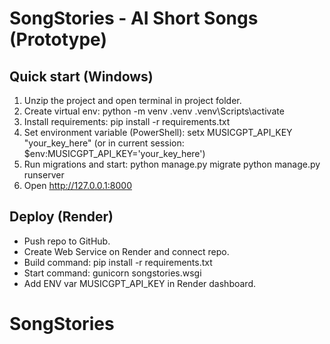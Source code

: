 # SongStories - AI Short Songs (Prototype)

## Quick start (Windows)
1. Unzip the project and open terminal in project folder.
2. Create virtual env:
   python -m venv .venv
   .venv\Scripts\activate
3. Install requirements:
   pip install -r requirements.txt
4. Set environment variable (PowerShell):
   setx MUSICGPT_API_KEY "your_key_here"
   (or in current session: $env:MUSICGPT_API_KEY='your_key_here')
5. Run migrations and start:
   python manage.py migrate
   python manage.py runserver
6. Open http://127.0.0.1:8000

## Deploy (Render)
- Push repo to GitHub.
- Create Web Service on Render and connect repo.
- Build command: pip install -r requirements.txt
- Start command: gunicorn songstories.wsgi
- Add ENV var MUSICGPT_API_KEY in Render dashboard.
# SongStories
